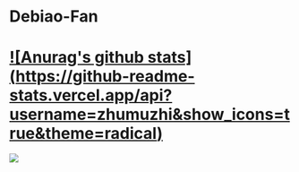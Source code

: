 # Debiao-Fan

# [![Anurag's github stats] (https://github-readme-stats.vercel.app/api?username=zhumuzhi&show_icons=true&theme=radical)](https://github.com/anuraghazra/github-readme-stats)


<img align="center" src="https://github-readme-stats.vercel.app/api?username=zhumuzhi&title_color=00FFBD&show_icons=true&icon_color=00FFBD&text_color=00FFBD&bg_color=01033F&hide_title=false" />


